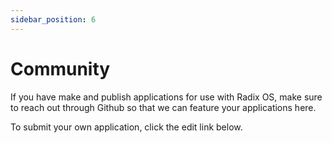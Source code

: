 ```yaml
---
sidebar_position: 6
---
```


# Community

If you have make and publish applications for use with Radix OS, make sure to reach out through Github so that we can feature your applications here.

To submit your own application, click the edit link below.
